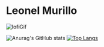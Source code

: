 # Leonel Murillo

![lofiGif](https://user-images.githubusercontent.com/72574258/161161750-eea079cf-8bfd-4b80-a3b9-184d92a51e6e.gif)


![Anurag's GitHub stats](https://github-readme-stats.vercel.app/api?username=ljmurill&hide=contribs,prs)
[![Top Langs](https://github-readme-stats.vercel.app/api/top-langs/?username=ljmurill&layout=compact)](https://github.com/ljmurill/github-readme-stats)
